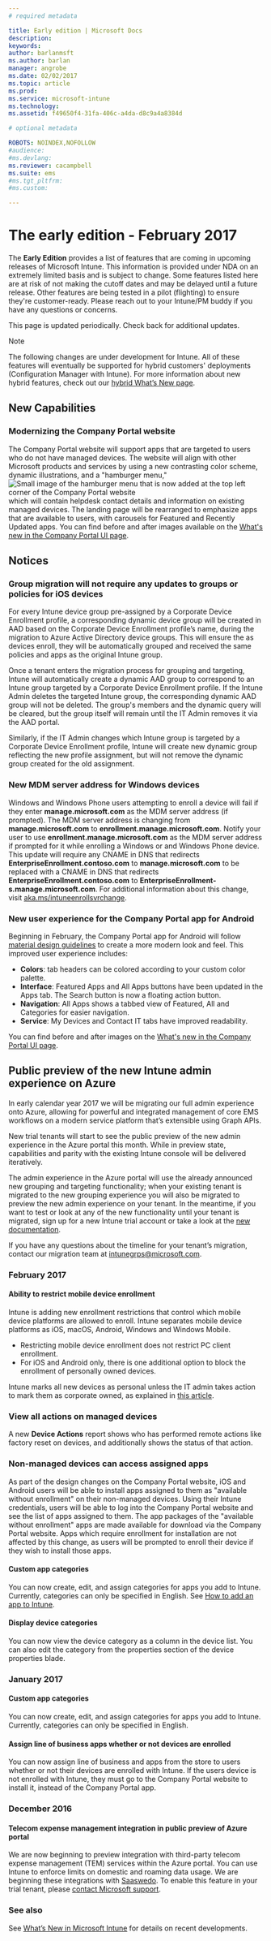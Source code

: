 ```yaml
---
# required metadata

title: Early edition | Microsoft Docs
description:
keywords:
author: barlanmsft
ms.author: barlan
manager: angrobe
ms.date: 02/02/2017
ms.topic: article
ms.prod:
ms.service: microsoft-intune
ms.technology:
ms.assetid: f49650f4-31fa-406c-a4da-d8c9a4a8384d

# optional metadata

ROBOTS: NOINDEX,NOFOLLOW
#audience:
#ms.devlang:
ms.reviewer: cacampbell
ms.suite: ems
#ms.tgt_pltfrm:
#ms.custom:

---
```


# The early edition - February 2017

The **Early Edition** provides a list of features that are coming in upcoming releases of Microsoft Intune. This information is provided under NDA on an extremely limited basis and is subject to change. Some features listed here are at risk of not making the cutoff dates and may be delayed until a future release. Other features are being tested in a pilot (flighting) to ensure they're customer-ready. Please reach out to your Intune/PM buddy if you have any questions or concerns.

This page is updated periodically. Check back for additional updates.

> [!Note]
> The following changes are under development for Intune. All of these features will eventually be supported for hybrid customers' deployments (Configuration Manager with Intune). For more information about new hybrid features, check out our [hybrid What’s New page](https://docs.microsoft.com/en-us/sccm/mdm/understand/whats-new-in-hybrid-mobile-device-management).

## New Capabilities

### Modernizing the Company Portal website <!--753980-->
The Company Portal website will support apps that are targeted to users who do not have managed devices. The website will align with other Microsoft products and services by using a new contrasting color scheme, dynamic illustrations, and a "hamburger menu," ![Small image of the hamburger menu that is now added at the top left corner of the Company Portal website](./media/CP_hamburger_menu.png) which will contain helpdesk contact details and information on existing managed devices. The landing page will be rearranged to emphasize apps that are available to users, with carousels for Featured and Recently Updated apps. You can find before and after images available on the [What's new in the Company Portal UI page](https://docs.microsoft.com/intune/whats-new/whats-new-in-intune-app-ui).

## Notices

### Group migration will not require any updates to groups or policies for iOS devices <!--898837-->
For every Intune device group pre-assigned by a Corporate Device Enrollment profile, a corresponding dynamic device group will be created in AAD based on the Corporate Device Enrollment profile’s name, during the migration to Azure Active Directory device groups. This will ensure the as devices enroll, they will be automatically grouped and received the same policies and apps as the original Intune group.

Once a tenant enters the migration process for grouping and targeting, Intune will automatically create a dynamic AAD group to correspond to an Intune group targeted by a Corporate Device Enrollment profile. If the Intune Admin deletes the targeted Intune group, the corresponding dynamic AAD group will not be deleted. The group's members and the dynamic query will be cleared, but the group itself will remain until the IT Admin removes it via the AAD portal.

Similarly, if the IT Admin changes which Intune group is targeted by a Corporate Device Enrollment profile, Intune will create new dynamic group reflecting the new profile assignment, but will not remove the dynamic group created for the old assignment.

### New MDM server address for Windows devices <!--893007-->
Windows and Windows Phone users attempting to enroll a device will fail if they enter __manage.microsoft.com__ as the MDM server address (if prompted). The MDM server address is changing from __manage.microsoft.com__ to __enrollment.manage.microsoft.com__. Notify your user to use __enrollment.manage.microsoft.com__ as the MDM server address if prompted for it while enrolling a Windows or and Windows Phone device. This update will require any CNAME in DNS that redirects __EnterpriseEnrollment.contoso.com__ to __manage.microsoft.com__ to be replaced with a CNAME in DNS that redirects __EnterpriseEnrollment.contoso.com__ to __EnterpriseEnrollment-s.manage.microsoft.com__. For additional information about this change, visit [aka.ms/intuneenrollsvrchange](https://aka.ms/intuneenrollsvrchange).

### New user experience for the Company Portal app for Android <!--621622-->
Beginning in February, the Company Portal app for Android will follow [material design guidelines](https://material.io/guidelines/material-design/introduction.html) to create a more modern look and feel. This improved user experience includes:

* __Colors__: tab headers can be colored according to your custom color palette.
* __Interface__: Featured Apps and All Apps buttons have been updated in the Apps tab. The Search button is now a floating action button.
* __Navigation__: All Apps shows a tabbed view of Featured, All and Categories for easier navigation.
* __Service__: My Devices and Contact IT tabs have improved readability.

You can find before and after images on the [What's new in the Company Portal UI page](https://docs.microsoft.com/intune/whats-new/whats-new-in-intune-app-ui).

## Public preview of the new Intune admin experience on Azure <!--736542-->

In early calendar year 2017 we will be migrating our full admin experience onto Azure, allowing for powerful and integrated management of core EMS workflows on a modern service platform that’s extensible using Graph APIs.

New trial tenants will start to see the public preview of the new admin experience in the Azure portal this month. While in preview state, capabilities and parity with the existing Intune console will be delivered iteratively.

The admin experience in the Azure portal will use the already announced new grouping and targeting functionality; when your existing tenant is migrated to the new grouping experience you will also be migrated to preview the new admin experience on your tenant. In the meantime, if you want to test or look at any of the new functionality until your tenant is migrated, sign up for a new Intune trial account or take a look at the [new documentation](https://docs.microsoft.com/en-us/intune-azure/introduction/what-is-microsoft-intune).

If you have any questions about the timeline for your tenant’s migration, contact our migration team at [intunegrps@microsoft.com](mailto:intunegrps@microsoft.com).

### February 2017

#### Ability to restrict mobile device enrollment <!--747600, 795782-->
Intune is adding new enrollment restrictions that control which mobile device platforms are allowed to enroll. Intune separates mobile device platforms as iOS, macOS, Android, Windows and Windows Mobile.

* Restricting mobile device enrollment does not restrict PC client enrollment.  
* For iOS and Android only, there is one additional option to block the enrollment of personally owned devices.

Intune marks all new devices as personal unless the IT admin takes action to mark them as corporate owned, as explained in [this article](https://docs.microsoft.com/en-us/intune/deploy-use/manage-corporate-owned-devices).

### View all actions on managed devices <!--677150-->
A new __Device Actions__ report shows who has performed remote actions like factory reset on devices, and additionally shows the status of that action.

### Non-managed devices can access assigned apps <!--664691-->
As part of the design changes on the Company Portal website, iOS and Android users will be able to install apps assigned to them as "available without enrollment" on their non-managed devices. Using their Intune credentials, users will be able to log into the Company Portal website and see the list of apps assigned to them. The app packages of the "available without enrollment" apps are made available for download via the Company Portal website. Apps which require enrollment for installation are not affected by this change, as users will be prompted to enroll their device if they wish to install those apps.

#### Custom app categories <!--748805-->
You can now create, edit, and assign categories for apps you add to Intune. Currently, categories can only be specified in English.
See [How to add an app to Intune](/intune-azure/manage-apps/add-apps).

#### Display device categories <!--814654-->
You can now view the device category as a column in the device list. You can also edit the category from the properties section of the device properties blade.

### January 2017

#### Custom app categories <!--748805-->
You can now create, edit, and assign categories for apps you add to Intune. Currently, categories can only be specified in English.

#### Assign line of business apps whether or not devices are enrolled <!--748803-->
You can now assign line of business and apps from the store to users whether or not their devices are enrolled with Intune. If the users device is not enrolled with Intune, they must go to the Company Portal website to install it, instead of the Company Portal app.

### December 2016

#### Telecom expense management integration in public preview of Azure portal<!--747605-->
We are now beginning to preview integration with third-party telecom expense management (TEM) services within the Azure portal. You can use Intune to enforce limits on domestic and roaming data usage. We are beginning these integrations with [Saaswedo](http://www.saaswedo.com). To enable this feature in your trial tenant, please [contact Microsoft support](https://docs.microsoft.com/intune/troubleshoot/how-to-get-support-for-microsoft-intune).

### See also
See [What’s New in Microsoft Intune](whats-new-in-microsoft-intune.md) for details on recent developments.
